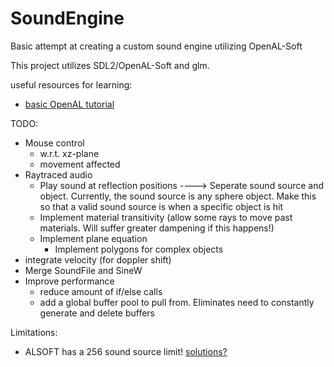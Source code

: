 # SoundEngine
 Basic attempt at creating a custom sound engine utilizing OpenAL-Soft
 
 This project utilizes SDL2/OpenAL-Soft and glm.

useful resources for learning:
- [basic OpenAL tutorial](youtube.com/watch?v=tmVRpNFP9ys)

TODO:
- Mouse control
	- w.r.t. xz-plane
	- movement affected
- Raytraced audio
	- Play sound at reflection positions ----> Seperate sound source and object. Currently, the sound source is any sphere object. Make this so that a valid sound source is when a specific object is hit
	- Implement material transitivity (allow some rays to move past materials. Will suffer greater dampening if this happens!)
	- Implement plane equation
		- Implement polygons for complex objects
- integrate velocity (for doppler shift)
- Merge SoundFile and SineW
- Improve performance
	- reduce amount of if/else calls
	- add a global buffer pool to pull from. Eliminates need to constantly generate and delete buffers

Limitations:
- ALSOFT has a 256 sound source limit! [solutions?](https://stackoverflow.com/questions/28141817)